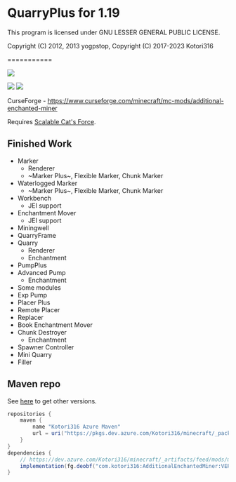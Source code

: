 # QuarryPlus for 1.19

This program is licensed under GNU LESSER GENERAL PUBLIC LICENSE.

Copyright (C) 2012, 2013 yogpstop, Copyright (C) 2017-2023 Kotori316

===========

[![](https://github.com/Kotori316/QuarryPlus/workflows/Build%20Check%20and%20Publish/badge.svg)](https://github.com/Kotori316/QuarryPlus/actions)

[![](https://cf.way2muchnoise.eu/versions/282837.svg)](https://www.curseforge.com/minecraft/mc-mods/additional-enchanted-miner)
[![](https://cf.way2muchnoise.eu/full_282837.svg)](https://www.curseforge.com/minecraft/mc-mods/additional-enchanted-miner)

CurseForge - https://www.curseforge.com/minecraft/mc-mods/additional-enchanted-miner

Requires [Scalable Cat's Force](https://www.curseforge.com/minecraft/mc-mods/scalable-cats-force).

## Finished Work

* Marker
  * Renderer
  * ~Marker Plus~, Flexible Marker, Chunk Marker
* Waterlogged Marker
  * ~Marker Plus~, Flexible Marker, Chunk Marker
* Workbench
  * JEI support
* Enchantment Mover
  * JEI support
* Miningwell
* QuarryFrame
* Quarry
  * Renderer
  * Enchantment
* PumpPlus
* Advanced Pump
  * Enchantment
* Some modules
* Exp Pump
* Placer Plus
* Remote Placer
* Replacer
* Book Enchantment Mover
* Chunk Destroyer
  * Enchantment
* Spawner Controller
* Mini Quarry
* Filler

## Maven repo

See [here](https://dev.azure.com/Kotori316/minecraft/_artifacts/feed/mods/maven/com.kotori316%2Fadditionalenchantedminer/versions)
to get other versions.

```groovy
repositories {
    maven {
        name "Kotori316 Azure Maven"
        url = uri("https://pkgs.dev.azure.com/Kotori316/minecraft/_packaging/mods/maven/v1")
    }
}
dependencies {
    // https://dev.azure.com/Kotori316/minecraft/_artifacts/feed/mods/maven/com.kotori316%2Fadditionalenchantedminer/versions
    implementation(fg.deobf("com.kotori316:AdditionalEnchantedMiner:VERSION".toLowerCase(Locale.ROOT)))
}
```
